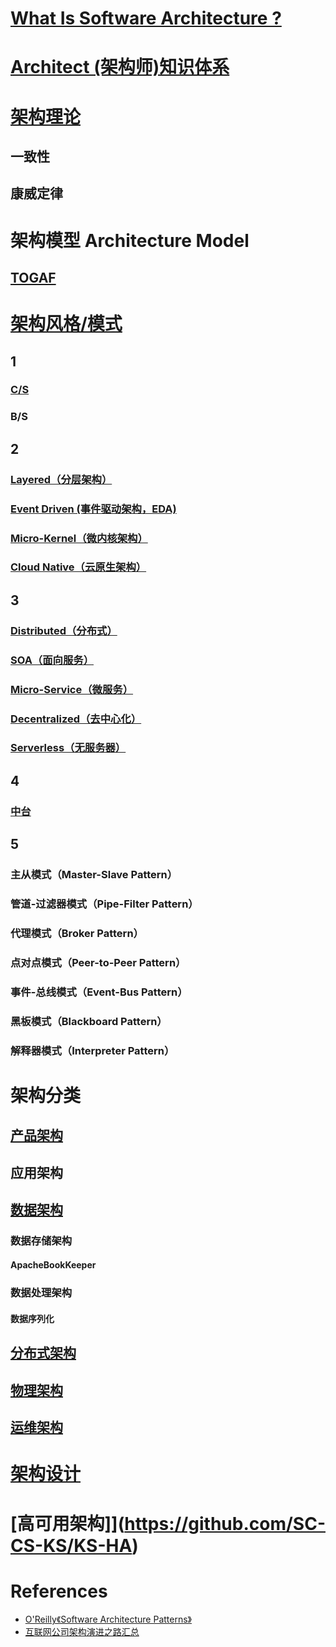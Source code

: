 
# [What Is Software Architecture ?](WhatIs.md)

# [Architect (架构师)知识体系](Architect/README.md)

# [架构理论](ArchTheory/README.md)
## 一致性
## 康威定律

# 架构模型 Architecture Model
## [TOGAF](_Model/TOGAF/README.md)

# [架构风格/模式](e_Arch-Style/README.md)
## 1
### [C/S](e_Arch-Style/CS/README.md)
### B/S

## 2
### [Layered（分层架构）](e_Layered/README.md)
### [Event Driven (事件驱动架构，EDA)](e_Event-Driven/README.md)
### [Micro-Kernel（微内核架构）](e_Arch-Style/Microkernel/README.md)
### [Cloud Native（云原生架构）](e_Cloud-Native/README.md)

## 3
### [Distributed（分布式）](e_Distributed/README.md)
### [SOA（面向服务）](e_SOA/README.md)
### [Micro-Service（微服务）](e_MicroService/README.md)
### [Decentralized（去中心化）](e_Arch-Style/Decentralized/README.md)
### [Serverless（无服务器）](e_Arch-Style/Serverless/README.md)

## 4
### [中台](f_MiddleGround/README.md)

## 5
### 主从模式（Master-Slave Pattern）
### 管道-过滤器模式（Pipe-Filter Pattern）
### 代理模式（Broker Pattern）
### 点对点模式（Peer-to-Peer Pattern）
### 事件-总线模式（Event-Bus Pattern）
### 黑板模式（Blackboard Pattern）
### 解释器模式（Interpreter Pattern）

# 架构分类

## [产品架构](ArchClassification/Product-Arch/README.md)
## 应用架构
## [数据架构](ArchClassification/Data-Arch/README.md)
### 数据存储架构
#### ApacheBookKeeper
### 数据处理架构
#### 数据序列化
## [分布式架构]()
## [物理架构]()
## [运维架构]()

# [架构设计](ArchDesign/README.md)

# [高可用架构]](https://github.com/SC-CS-KS/KS-HA)

# References
* [O'Reilly《Software Architecture Patterns》]()
* [互联网公司架构演进之路汇总](https://www.jianshu.com/p/49ddf2f5c165)